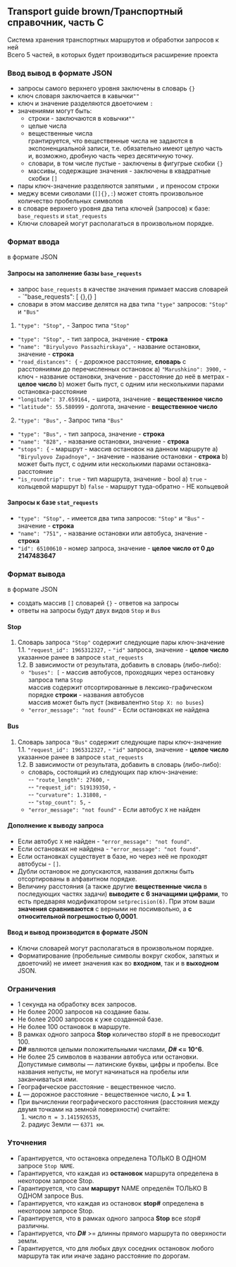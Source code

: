 ## Transport guide brown/Транспортный справочник, часть C
Cистема хранения транспортных маршрутов и обработки запросов к ней <br/>
Всего 5 частей, в которых будет производиться расширение проекта <br/>

### Ввод вывод в формате JSON
* запросы самого верхнего уровня заключены в словарь `{}`
* ключ словаря заключается в кавычки`""`
* ключ и значение разделяются двоеточием `:`
* значениями могут быть:
	- строки - заключаются в ковычки`""`
	- целые числа
	- вещественные числа <br/>
		грантируется, что вещественные числа не задаются в экспоненциальной записи,
		т.е. обязательно имеют целую часть и, возможно, дробную часть через десятичную точку. <br/>
	- словари, в том числе пустые - заключены в фигугрые скобки `{}`
	- массивы, содержащие значения - заключены в квадратные скобки `[]`
* пары ключ-значение разделяются запятыми `,` и преносом строки
* меджу всеми сиволами (`[]{},:`) может стоять произвольное количество пробельных символов 
* в словаре верхнего уровня два типа ключей (запросов) к базе: `base_requests` и `stat_requests`
* Ключи словарей могут располагаться в произвольном порядке.
### Формат ввода
в формате JSON
#### Запросы на заполнение базы `base_requests`
- запрос `base_requests` в качестве значения примает массив словарей - `"base_requests": [ {},{} ]
- словари в этом массиве делятся на два типа `"type"` запросов: `"Stop"` и `"Bus"`
1. `"type": "Stop",` - Запрос типа `"Stop"`
- `"type": "Stop",` - тип запроса, значение - **строка**
- `"name": "Biryulyovo Passazhirskaya",` - название остановки, значение - **строка**
- `"road_distances": {` - дорожное расстояние, **словарь** с расстояниями до перечисленных остановок
	a) `"Marushkino": 3900,` - ключ - название остановки, значение - расстояние до неё в метрах - **целое число**
	b) может быть пуст, с одним или несколькими парами остановка-расстояние
- `"longitude": 37.659164,` - широта, значение - **вещественное число**
- `"latitude": 55.580999` - долгота, значение - **вещественное число**
2. `"type": "Bus",` - Запрос типа `"Bus"`
- `"type": "Bus",` - тип запроса, значение - **строка**
- `"name": "828",` - название остановки, значение - **строка**
- `"stops": {` - маршрут - массив остановок на данном маршруте
	a) `"Biryulyovo Zapadnoye",` - значение - название остановки - **строка**
	b) может быть пуст, с одним или несколькими парами остановка-расстояние
- `"is_roundtrip": true` - тип маршрута, значение - bool
	a) `true` - кольцевой маршрут
	b) `false` - маршрут туда-обратно - НЕ кольцевой
#### Запросы к базе `stat_requests`
- `"type": "Stop",` - имеется два типа запросов: `"Stop"` и `"Bus"` - значение - **строка**
- `"name": "751",` - название остановки или автобуса, значение - **строка**
- `"id": 65100610` - номер запроса, значение - **целое число от 0 до 2147483647**

### Формат вывода
в формате JSON
- создать массив `[]` словарей `{}` - ответов на запросы
- ответы на запросы будут двух видов `Stop` и `Bus`
#### Stop
1. Словарь запроса `"Stop"` содержит следующие пары ключ-значение
1.1. `"request_id": 1965312327,` - `"id"` запроса, значение - **целое число** указанное ранее в запросе `stat_requests` <br/>
1.2. В зависимости от результата, добавить в словарь (либо-либо):
	- `"buses": [` - массив автобусов, проходящих через остановку запроса типа `Stop` <br/>
		массив содержит отсортированные в лексико-графическом порядке **строки** - названия автобусов <br/>
		массив может быть пуст (эквивалентно `Stop X: no buses`) <br/>
	- `"error_message": "not found"` - Если остановка`X` не найдена 
#### Bus
1. Словарь запроса `"Bus"` содержит следующие пары ключ-значение
1.1. `"request_id": 1965312327,` - `"id"` запроса, значение - **целое число** указанное ранее в запросе `stat_requests` <br/>
1.2. В зависимости от результата, добавить в словарь (либо-либо): <br/>
	- словарь, состоящий из следующих пар ключ-значение: <br/>
	-- `"route_length": 27600,` -  <br/>
	-- `"request_id": 519139350,` -  <br/>
	-- `"curvature": 1.31808,` -  <br/>
	-- `"stop_count": 5,` -  <br/>
	- `"error_message": "not found"` - Если автобус `X` не найден 

#### Дополнение к выводу запроса
- Если автобус `X` не найден - `"error_message": "not found"`.
- Если остановка`X` не найдена - `"error_message": "not found"`.
- Если остановка`X` существует в базе, но через неё не проходят автобусы - `[]`.
- Дубли остановок не допускаются, названия должны быть отсортированы в алфавитном порядке. <br/>
- Величину расстояния (а также другие **вещественные числа** в последующих частях задачи) 
**выводите с 6 значащими цифрами**, то есть предваряя модификатором `setprecision(6)`. 
При этом ваши **значения сравниваются** с верными не посимвольно, а **с относительной погрешностью 0,0001**.
#### Ввод и вывод производится в формате JSON
- Ключи словарей могут располагаться в произвольном порядке.  <br/>
- Форматирование (пробельные символы вокруг скобок, запятых и двоеточий)
 не имеет значения как во **входном**, так и в **выходном** JSON. <br/>


### Ограничения
- 1 секунда на обработку всех запросов.
- Не более 2000 запросов на создание базы.
- Не более 2000 запросов к уже созданной базе.
- Не более 100 остановок в маршруте.
- В рамках одного запроса **Stop** количество _stop#_ в не превосходит 100.
- **_D#_** являются целыми положительными числами, **_D#_ <= 10^6**.
- Не более 25 символов в названии автобуса или остановки. 
Допустимые символы — латинские буквы, цифры и пробелы. 
Все названия непусты, не могут начинаться на пробелы или заканчиваться ими.
- Географическое расстояние - вещественное число.
- **_L_** — дорожное расстояние - вещественное число, **_L_ >= 1**.
- При вычислении географического расстояния (расстояния между двумя точками на земной поверхности) считайте:
  1. число `π = 3.1415926535`, <br/>
  2. радиус Земли — `6371 км`. <br/>

### Уточнения
* Гарантируется, что остановка определена ТОЛЬКО В ОДНОМ запросе `Stop NAME`.
* Гарантируется, что каждая из **остановок** маршрута определена в некотором запросе Stop.
* Гарантируется, что сам **маршрут** NAME определён ТОЛЬКО В ОДНОМ запросе Bus.
* Гарантируется, что каждая из остановок **stop#** определена в некотором запросе Stop.
* Гарантируется, что в рамках одного запроса **Stop** все _stop#_ различны.
* Гарантируется, что **_D#_** >= длинны прямого маршрута по оверхности земли.
* Гарантируется, что для любых двух соседних остановок любого маршрута так или иначе задано расстояние по дорогам. 
